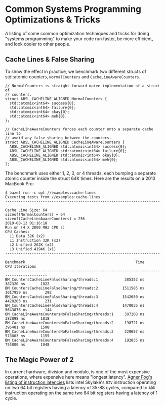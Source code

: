 # Common Systems Programming Optimizations & Tricks

A listing of some common optimization techniques and tricks for doing "systems
programming" to make your code run faster, be more efficient, and look cooler to
other people.


## Cache Lines & False Sharing

To show the effect in practice, we benchmark two different structs of
std::atomic<int64> counters, `NormalCounters` and `CacheLineAwareCounters`.

```
// NormalCounters is straight forward naive implementation of a struct of
// counters.
struct ABSL_CACHELINE_ALIGNED NormalCounters {
  std::atomic<int64> success{0};
  std::atomic<int64> failure{0};
  std::atomic<int64> okay{0};
  std::atomic<int64> meh{0};
};

// CacheLineAwareCounters forces each counter onto a separate cache line to
// avoid any false sharing between the counters.
struct ABSL_CACHELINE_ALIGNED CacheLineAwareCounters {
  ABSL_CACHELINE_ALIGNED std::atomic<int64> success{0};
  ABSL_CACHELINE_ALIGNED std::atomic<int64> failure{0};
  ABSL_CACHELINE_ALIGNED std::atomic<int64> okay{0};
  ABSL_CACHELINE_ALIGNED std::atomic<int64> meh{0};
};
```

The benchmark uses either 1, 2, 3, or 4 threads, each bumping a separate atomic
counter inside the struct 64K times. Here are the results on a 2013 MacBook Pro:

```
$ bazel run -c opt //examples:cache-lines
Executing tests from //examples:cache-lines
-----------------------------------------------------------------------------
Cache Line Size: 64
sizeof(NormalCounters) = 64
sizeof(CacheLineAwareCounters) = 256
2019-08-13 01:16:18
Run on (4 X 2800 MHz CPU s)
CPU Caches:
  L1 Data 32K (x2)
  L1 Instruction 32K (x2)
  L2 Unified 262K (x2)
  L3 Unified 4194K (x1)
-----------------------------------------------------------------------------------------
Benchmark                                                  Time           CPU Iterations
-----------------------------------------------------------------------------------------
BM_CountersCacheLineFalseSharing/threads:1            385352 ns     382320 ns       1822
BM_CountersCacheLineFalseSharing/threads:2           1511585 ns    3017959 ns        292
BM_CountersCacheLineFalseSharing/threads:3           1542650 ns    4428203 ns        231
BM_CountersCacheLineFalseSharing/threads:4           1470036 ns    5643076 ns        144
BM_CacheLineAwareCountersNoFalseSharing/threads:1     387208 ns     382898 ns       1818
BM_CacheLineAwareCountersNoFalseSharing/threads:2     198721 ns     396481 ns       1508
BM_CacheLineAwareCountersNoFalseSharing/threads:3     220657 ns     578803 ns       1155
BM_CacheLineAwareCountersNoFalseSharing/threads:4     192835 ns     755800 ns       1048
```

## The Magic Power of 2

In current hardware, division and modulo, is one of the most expensive
operations, where expensive here means "longest
latency". [Agner Fog's listing of instruction latencies](https://www.agner.org/optimize/instruction_tables.pdf)
lists Intel Skylake's `DIV` instruction operating on two 64 bit registers having
a latency of 35-88 cycles, compared to `ADD` instruction operating on the same
two 64 bit registers having a latency of 1 cycle.
